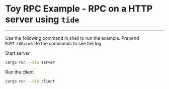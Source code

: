 # Toy RPC Example - RPC on a HTTP server using `tide`

-----

Use the following command in shell to run the example. Prepend `RUST_LOG=info` to the commands to see the log

Start server

```bash
cargo run --bin server
```

Run the client

```bash
cargo run --bin client
```